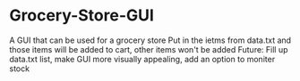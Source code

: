 # Grocery-Store-GUI
A GUI that can be used for a grocery store
Put in the ietms from data.txt and those items will be added to cart, other items won't be added
Future: Fill up data.txt list, make GUI more visually appealing, add an option to moniter stock
